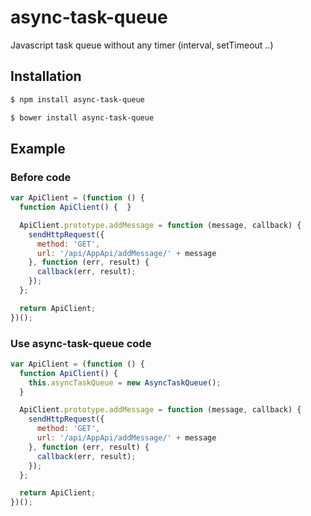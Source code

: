 async-task-queue
========

Javascript task queue without any timer (interval, setTimeout ..)

## Installation

```bash
$ npm install async-task-queue
```
```bash
$ bower install async-task-queue
```
## Example
### Before code
```javascript
var ApiClient = (function () {
  function ApiClient() {  }

  ApiClient.prototype.addMessage = function (message, callback) {
    sendHttpRequest({
      method: 'GET',
      url: '/api/AppApi/addMessage/' + message
    }, function (err, result) {
      callback(err, result);
    });
  };

  return ApiClient;
})();
```

### Use async-task-queue code
```javascript
var ApiClient = (function () {
  function ApiClient() {
    this.asyncTaskQueue = new AsyncTaskQueue();
  }

  ApiClient.prototype.addMessage = function (message, callback) {
    sendHttpRequest({
      method: 'GET',
      url: '/api/AppApi/addMessage/' + message
    }, function (err, result) {
      callback(err, result);
    });
  };

  return ApiClient;
})();
```

